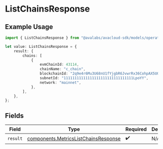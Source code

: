 # ListChainsResponse

## Example Usage

```typescript
import { ListChainsResponse } from "@avalabs/avacloud-sdk/models/operations";

let value: ListChainsResponse = {
    result: {
        chains: [
            {
                evmChainId: 43114,
                chainName: "c_chain",
                blockchainId: "2q9e4r6Mu3U68nU1fYjgbR6JvwrRx36CohpAX5UQxse55x1Q5",
                subnetId: "11111111111111111111111111111111LpoYY",
                network: "mainnet",
            },
        ],
    },
};
```

## Fields

| Field                                                                                        | Type                                                                                         | Required                                                                                     | Description                                                                                  |
| -------------------------------------------------------------------------------------------- | -------------------------------------------------------------------------------------------- | -------------------------------------------------------------------------------------------- | -------------------------------------------------------------------------------------------- |
| `result`                                                                                     | [components.MetricsListChainsResponse](../../models/components/metricslistchainsresponse.md) | :heavy_check_mark:                                                                           | N/A                                                                                          |